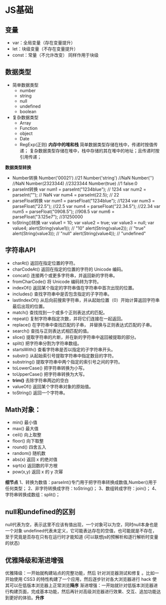 # JS基础
## 变量
+ var：全局变量（存在变量提升）
+ let：块级变量（不存在变量提升）
+ const：常量（不允许改变） 同样作用于块级

## 数据类型
+ 简单数据类型
    + number
    + string
    + null 
    + undefined
    + boolean
+ 复杂数据类型
    + Array
    + Function
    + object
    + Date
    + RegExp(正则)
**内存中的堆和栈**
简单数据类型存储在栈中，传递时按值传递；
复杂数据类型存储在堆中，栈中存储的其在堆中的地址；且传递时按引用传递；

**数据类型转换**
+ Number转换
Number('00021')     //21
Number('string')    //NaN
Number('')          //NaN
Number(2323344)     //2323344
Number(true)        //1 false:0
+ parseInt转换
var num1 = parseInt("1234blue");    // 1234 
var num2 = parseInt("");            // NaN 
var num4 = parseInt(22.5);          // 22 
+ parseFloat转换
var num1 = parseFloat("1234blue");      //1234 
var num3 = parseFloat("22.5");          //22.5 
var num4 = parseFloat("22.34.5");       //22.34 
var num5 = parseFloat("0908.5");        //908.5 
var num6 = parseFloat("3.125e7");       //31250000
+ toString()转换
var value1 = 10; 
var value2 = true; 
var value3 = null; 
var value4; 
alert(String(value1));      // "10" 
alert(String(value2));      // "true" 
alert(String(value3));      // "null" 
alert(String(value4));      // "undefined"



## 字符串API

+ charAt()	                返回在指定位置的字符。
+ charCodeAt()	            返回在指定的位置的字符的 Unicode 编码。
+ concat()	                连接两个或更多字符串，并返回新的字符串。
+ fromCharCode()	        将 Unicode 编码转为字符。
+ indexOf()	                返回某个指定的字符串值在字符串中首次出现的位置。
+ includes()	            查找字符串中是否包含指定的子字符串。
+ lastIndexOf()	            从后向前搜索字符串，并从起始位置（0）开始计算返回字符串最后出现的位置。
+ match()	                查找找到一个或多个正则表达式的匹配。
+ repeat()	                复制字符串指定次数，并将它们连接在一起返回。
+ replace()	                在字符串中查找匹配的子串， 并替换与正则表达式匹配的子串。
+ search()	                查找与正则表达式相匹配的值。
+ slice()	                提取字符串的片断，并在新的字符串中返回被提取的部分。
+ split()	                把字符串分割为字符串数组。
+ startsWith()	            查看字符串是否以指定的子字符串开头。
+ substr()	                从起始索引号提取字符串中指定数目的字符。
+ substring()	            提取字符串中两个指定的索引号之间的字符。
+ toLowerCase()	            把字符串转换为小写。
+ toUpperCase()	            把字符串转换为大写。
+ **trim()**	            去除字符串两边的空白
+ valueOf()	                返回某个字符串对象的原始值。
+ toString()	            返回一个字符串。


## Math对象：
+ min()                     最小值
+ max()                     最大值
+ ceil()                    向上取整
+ floor()                   向下取整
+ round()                   四舍五入
+ random()                  随机数
+ abs(x)	                返回 x 的绝对值
+ sqrt(x)	                返回数的平方根
+ pow(x,y)	                返回 x 的 y 次幂

**细节点**
1、转换为数值：parseInt()专门用于把字符串转换成数值,Number()用于任何类型；
2、非字符转换成字符：toString()；
3、数组转成字符：join()；
4、字符串转换成数组：split()；


 ## null和undefined的区别
 null代表为空，表示这里不应该有值出现，一个对象可以为空，同时null本身也是一个对象
 undefined代表未定义，它可能表达存在的空值，也可能就是不存在，至于究竟是否存在只有在运行时才能知道
 (可以联想js的预解析和逐行解析时变量的状态)

 ##  优雅降级和渐进增强
优雅降级：一开始就构建站点的完整功能，然后 针对浏览器测试和修复 。比如一开始使用 CSS3 的特性构建了一个应用，然后逐步针对各大浏览器进行 hack 使其可以在低版本浏览器上正常浏览**降序**
渐进增强：一开始就针对低版本浏览器进行构建页面，完成基本功能，然后再针对高级浏览器进行效果、交互、追加功能达到更好的体验。**升序**

